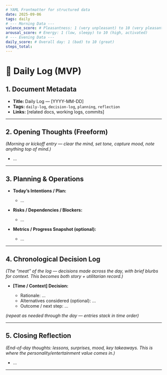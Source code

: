 ```yaml
---
# YAML Frontmatter for structured data
date: 2025-09-06
tags: daily
# --- Morning Data ---
valence_score: # Pleasantness: 1 (very unpleasant) to 10 (very pleasant)
arousal_score: # Energy: 1 (low, sleepy) to 10 (high, activated)
# --- Evening Data ---
daily_score: # Overall day: 1 (bad) to 10 (great)
steps_total: 
---
```


# 📝 Daily Log (MVP)

## 1. Document Metadata

* **Title:** Daily Log — \[YYYY-MM-DD]
* **Tags:** `daily-log`, `decision-log`, `planning`, `reflection`
* **Links:** \[related docs, working logs, commits]

---

## 2. Opening Thoughts (Freeform)

*(Morning or kickoff entry — clear the mind, set tone, capture mood, note anything top of mind.)*

* …

---

## 3. Planning & Operations

* **Today’s Intentions / Plan:**

  * …
* **Risks / Dependencies / Blockers:**

  * …
* **Metrics / Progress Snapshot (optional):**

  * …

---

## 4. Chronological Decision Log

*(The “meat” of the log — decisions made across the day, with brief blurbs for context. This becomes both story + utilitarian record.)*

* **\[Time / Context] Decision:**

  * Rationale: …
  * Alternatives considered (optional): …
  * Outcome / next step: …

*(repeat as needed through the day — entries stack in time order)*

---

## 5. Closing Reflection

*(End-of-day thoughts: lessons, surprises, mood, key takeaways. This is where the personality/entertainment value comes in.)*

* …

---
